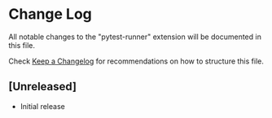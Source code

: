 # Change Log

All notable changes to the "pytest-runner" extension will be documented in this file.

Check [Keep a Changelog](http://keepachangelog.com/) for recommendations on how to structure this file.

## [Unreleased]

- Initial release